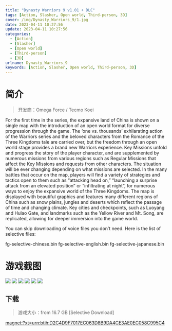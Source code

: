 ```yaml
---
title: "Dynasty Warriors 9 v1.01 + DLC"
tags: [Action, Slasher, Open world, Third-person, 3D]
cover: /img/Dynasty_Warriors_9/1.jpg
date: 2023-04-11 10:27:56
update: 2023-04-11 10:27:56
categories: 
  - [Action]
  - [Slasher]
  - [Open world]
  - [Third-person]
  - [3D]
urlname: Dynasty_Warriors_9
keywords: [Action, Slasher, Open world, Third-person, 3D]
---
```

# 简介

> 开发商：Omega Force / Tecmo Koei

For the first time in the series, the expansive land of China is shown on a single map with the introduction of an open world format for diverse progression through the game. The ‘one vs. thousands’ exhilarating action of the Warriors series and the beloved characters from the Romance of the Three Kingdoms tale are carried over, but the freedom through an open world stage provides a brand new Warriors experience.
Key Missions unfold and progress the story of the player character, and are supplemented by numerous missions from various regions such as Regular Missions that affect the Key Missions and requests from other characters. The situation will be ever changing depending on what missions are selected. In the many battles that occur on the map, players will find a variety of strategies and tactics open to them such as “attacking head on,” “launching a surprise attack from an elevated position” or “infiltrating at night”, for numerous ways to enjoy the expansive world of the Three Kingdoms.
The map is displayed with beautiful graphics and features many different regions of China such as snow plains, jungles and deserts which reflect the passage of time and changing climate. Key cities and checkpoints, such as Luoyang and Hulao Gate, and landmarks such as the Yellow River and Mt. Song, are replicated, allowing for deeper immersion into the game world.

You can skip downloading of voice files you don’t need. Here is the list of selective files:

fg-selective-chinese.bin
fg-selective-english.bin
fg-selective-japanese.bin

# 游戏截图

![](/img/Dynasty_Warriors_9/2.jpg)
![](/img/Dynasty_Warriors_9/3.jpg)
![](/img/Dynasty_Warriors_9/4.jpg)
![](/img/Dynasty_Warriors_9/5.jpg)
![](/img/Dynasty_Warriors_9/6.jpg)
![](/img/Dynasty_Warriors_9/7.jpg)


## 下载

> 游戏大小：from 16.7 GB [Selective Download]

[magnet:?xt=urn:btih:D2C4D9F7017EC063D8B9DA4CE3AE0EC058C995C4](magnet:?xt=urn:btih:D2C4D9F7017EC063D8B9DA4CE3AE0EC058C995C4)